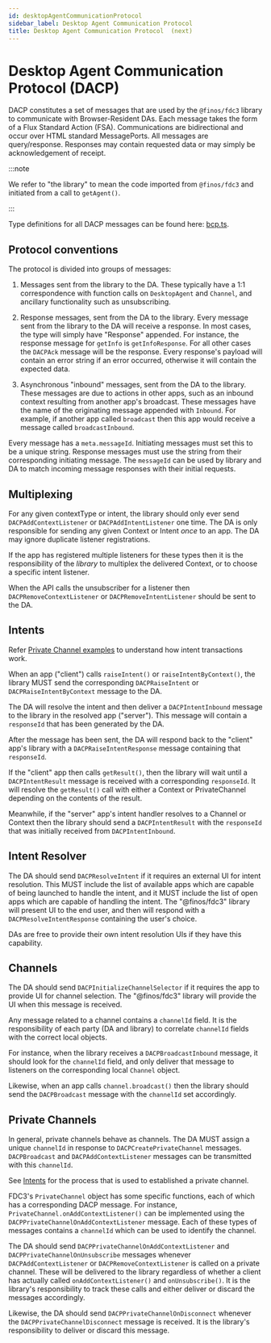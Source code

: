 ```yaml
---
id: desktopAgentCommunicationProtocol
sidebar_label: Desktop Agent Communication Protocol 
title: Desktop Agent Communication Protocol  (next)
---
```


# Desktop Agent Communication Protocol (DACP)

DACP constitutes a set of messages that are used by the `@finos/fdc3` library to communicate with Browser-Resident DAs. Each message takes the form of a Flux Standard Action (FSA). Communications are bidirectional and occur over HTML standard MessagePorts. All messages are query/response. Responses may contain requested data or may simply be acknowledgement of receipt.

:::note

We refer to "the library" to mean the code imported from `@finos/fdc3` and initiated from a call to `getAgent()`.

:::

Type definitions for all DACP messages can be found here: [bcp.ts](TODO).

## Protocol conventions

The protocol is divided into groups of messages:

1) Messages sent from the library to the DA. These typically have a 1:1 correspondence with function calls on `DesktopAgent` and `Channel`, and ancillary functionality such as unsubscribing.

2) Response messages, sent from the DA to the library. Every message sent from the library to the DA will receive a response. In most cases, the type will simply have "Response" appended. For instance, the response message for `getInfo` is `getInfoResponse`. For all other cases the `DACPAck` message will be the response. Every response's payload will contain an error string if an error occurred, otherwise it will contain the expected data.

3) Asynchronous "inbound" messages, sent from the DA to the library. These messages are due to actions in other apps, such as an inbound context resulting from another app's broadcast. These messages have the name of the originating message appended with `Inbound`. For example, if another app called `broadcast` then this app would receive a message called `broadcastInbound`.

Every message has a `meta.messageId`. Initiating messages must set this to be a unique string. Response messages must use the string from their corresponding initiating message. The `messageId` can be used by library and DA to match incoming message responses with their initial requests.

## Multiplexing

For any given contextType or intent, the library should only ever send `DACPAddContextListener` or `DACPAddIntentListener` one time. The DA is only responsible for sending any given Context or Intent _once_ to an app. The DA may ignore duplicate listener registrations.

If the app has registered multiple listeners for these types then it is the responsibility of the _library_ to multiplex the delivered Context, or to choose a specific intent listener.

When the API calls the unsubscriber for a listener then `DACPRemoveContextListener` or `DACPRemoveIntentListener` should be sent to the DA.

## Intents

Refer [Private Channel examples](../ref/PrivateChannel.md#server-side-example) to understand how intent transactions work.

When an app ("client") calls `raiseIntent()` or `raiseIntentByContext()`, the library MUST send the corresponding `DACPRaiseIntent` or `DACPRaiseIntentByContext` message to the DA.

The DA will resolve the intent and then deliver a `DACPIntentInbound` message to the library in the resolved app ("server"). This message will contain a `responseId` that has been generated by the DA.

After the message has been sent, the DA will respond back to the "client" app's library with a `DACPRaiseIntentResponse` message containing that `responseId`.

If the "client" app then calls `getResult()`, then the library will wait until a `DACPIntentResult` message is received with a corresponding `responseId`. It will resolve the `getResult()` call with either a Context or PrivateChannel depending on the contents of the result.

Meanwhile, if the "server" app's intent handler resolves to a Channel or Context then the library should send a `DACPIntentResult` with the `responseId` that was initially received from `DACPIntentInbound`.


## Intent Resolver

The DA should send `DACPResolveIntent` if it requires an external UI for intent resolution. This MUST include the list of available apps which are capable of being launched to handle the intent, and it MUST include the list of open apps which are capable of handling the intent. The "@finos/fdc3" library will present UI to the end user, and then will respond with a `DACPResolveIntentResponse` containing the user's choice.

DAs are free to provide their own intent resolution UIs if they have this capability.

## Channels

The DA should send `DACPInitializeChannelSelector` if it requires the app to provide UI for channel selection. The "@finos/fdc3" library will provide the UI when this message is received.

Any message related to a channel contains a `channelId` field. It is the responsibility of each party (DA and library) to correlate `channelId` fields with the correct local objects.

For instance, when the library receives a `DACPBroadcastInbound` message, it should look for the `channelId` field, and only deliver that message to listeners on the corresponding local `Channel` object.

Likewise, when an app calls `channel.broadcast()` then the library should send the `DACPBroadcast` message with the `channelId` set accordingly.

## Private Channels

In general, private channels behave as channels. The DA MUST assign a unique `channelId` in response to `DACPCreatePrivateChannel` messages. `DACPBroadcast` and `DACPAddContextListener` messages can be transmitted with this `channelId`.

See [Intents](#intents) for the process that is used to established a private channel.

FDC3's `PrivateChannel` object has some specific functions, each of which has a corresponding DACP message. For instance, `PrivateChannel.onAddContextListener()` can be implemented using the `DACPPrivateChannelOnAddContextListener` message. Each of these types of messages contains a `channelId` which can be used to identify the channel.

The DA should send `DACPPrivateChannelOnAddContextListener` and `DACPPrivateChannelOnUnsubscribe` messages whenever `DACPAddContextListener` or `DACPRemoveContextListener` is called on a private channel. These will be delivered to the library regardless of whether a client has actually called `onAddContextListener()` and `onUnsubscribe()`. It is the library's responsibility to track these calls and either deliver or discard the messages accordingly.

Likewise, the DA should send `DACPPrivateChannelOnDisconnect` whenever the `DACPPrivateChannelDisconnect` message is received. It is the library's responsibility to deliver or discard this message.
